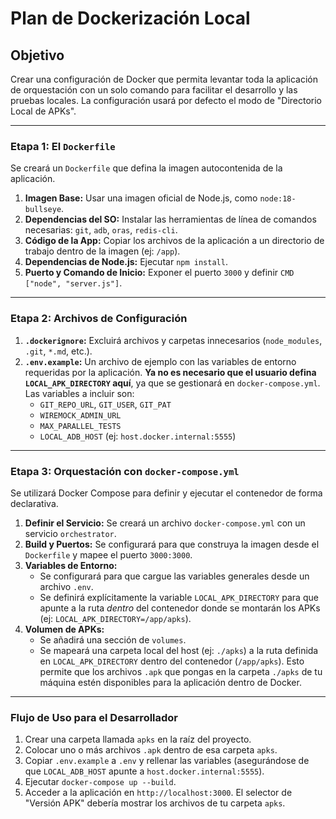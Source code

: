 # Plan de Dockerización Local

## Objetivo

Crear una configuración de Docker que permita levantar toda la aplicación de orquestación con un solo comando para facilitar el desarrollo y las pruebas locales. La configuración usará por defecto el modo de "Directorio Local de APKs".

---

### Etapa 1: El `Dockerfile`

Se creará un `Dockerfile` que defina la imagen autocontenida de la aplicación.

1.  **Imagen Base:** Usar una imagen oficial de Node.js, como `node:18-bullseye`.
2.  **Dependencias del SO:** Instalar las herramientas de línea de comandos necesarias: `git`, `adb`, `oras`, `redis-cli`.
3.  **Código de la App:** Copiar los archivos de la aplicación a un directorio de trabajo dentro de la imagen (ej: `/app`).
4.  **Dependencias de Node.js:** Ejecutar `npm install`.
5.  **Puerto y Comando de Inicio:** Exponer el puerto `3000` y definir `CMD ["node", "server.js"]`.

---

### Etapa 2: Archivos de Configuración

1.  **`.dockerignore`:** Excluirá archivos y carpetas innecesarios (`node_modules`, `.git`, `*.md`, etc.).
2.  **`.env.example`:** Un archivo de ejemplo con las variables de entorno requeridas por la aplicación. **Ya no es necesario que el usuario defina `LOCAL_APK_DIRECTORY` aquí**, ya que se gestionará en `docker-compose.yml`. Las variables a incluir son:
    - `GIT_REPO_URL`, `GIT_USER`, `GIT_PAT`
    - `WIREMOCK_ADMIN_URL`
    - `MAX_PARALLEL_TESTS`
    - `LOCAL_ADB_HOST` (ej: `host.docker.internal:5555`)

---

### Etapa 3: Orquestación con `docker-compose.yml`

Se utilizará Docker Compose para definir y ejecutar el contenedor de forma declarativa.

1.  **Definir el Servicio:** Se creará un archivo `docker-compose.yml` con un servicio `orchestrator`.
2.  **Build y Puertos:** Se configurará para que construya la imagen desde el `Dockerfile` y mapee el puerto `3000:3000`.
3.  **Variables de Entorno:**
    - Se configurará para que cargue las variables generales desde un archivo `.env`.
    - Se definirá explícitamente la variable `LOCAL_APK_DIRECTORY` para que apunte a la ruta _dentro_ del contenedor donde se montarán los APKs (ej: `LOCAL_APK_DIRECTORY=/app/apks`).
4.  **Volumen de APKs:**
    - Se añadirá una sección de `volumes`.
    - Se mapeará una carpeta local del host (ej: `./apks`) a la ruta definida en `LOCAL_APK_DIRECTORY` dentro del contenedor (`/app/apks`). Esto permite que los archivos `.apk` que pongas en la carpeta `./apks` de tu máquina estén disponibles para la aplicación dentro de Docker.

---

### Flujo de Uso para el Desarrollador

1.  Crear una carpeta llamada `apks` en la raíz del proyecto.
2.  Colocar uno o más archivos `.apk` dentro de esa carpeta `apks`.
3.  Copiar `.env.example` a `.env` y rellenar las variables (asegurándose de que `LOCAL_ADB_HOST` apunte a `host.docker.internal:5555`).
4.  Ejecutar `docker-compose up --build`.
5.  Acceder a la aplicación en `http://localhost:3000`. El selector de "Versión APK" debería mostrar los archivos de tu carpeta `apks`.
